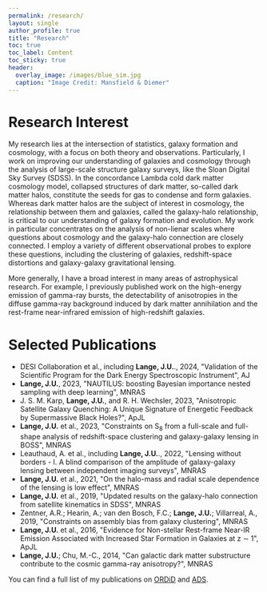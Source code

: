 ```yaml
---
permalink: /research/
layout: single
author_profile: true
title: "Research"
toc: true
toc_label: Content
toc_sticky: true
header:
  overlay_image: /images/blue_sim.jpg
  caption: "Image Credit: Mansfield & Diemer"
---
```


# Research Interest

My research lies at the intersection of statistics, galaxy formation and cosmology, with a focus on both theory and observations. Particularly, I work on improving our understanding of galaxies and cosmology through the analysis of large-scale structure galaxy surveys, like the Sloan Digital Sky Survey (SDSS). In the concordance Lambda cold dark matter cosmology model, collapsed structures of dark matter, so-called dark matter halos, constitute the seeds for gas to condense and form galaxies. Whereas dark matter halos are the subject of interest in cosmology, the relationship between them and galaxies, called the galaxy-halo relationship, is critical to our understanding of galaxy formation and evolution. My work in particular concentrates on the analysis of non-lienar scales where questions about cosmology and the galaxy-halo connection are closely connected. I employ a variety of different observational probes to explore these questions, including the clustering of galaxies, redshift-space distortions and galaxy-galaxy gravitational lensing.

More generally, I have a broad interest in many areas of astrophysical research. For example, I previously published work on the high-energy emission of gamma-ray bursts, the detectability of anisotropies in the diffuse gamma-ray background induced by dark matter annihilation and the rest-frame near-infrared emission of high-redshift galaxies.

# Selected Publications

* DESI Collaboration et al., including __Lange, J.U.__., 2024, "Validation of the Scientific Program for the Dark Energy Spectroscopic Instrument", AJ
* __Lange, J.U.__, 2023, "NAUTILUS: boosting Bayesian importance nested sampling with deep learning", MNRAS
* J. S. M. Karp, __Lange, J.U.__, and R. H. Wechsler, 2023, "Anisotropic Satellite Galaxy Quenching: A Unique Signature of Energetic Feedback by Supermassive Black Holes?", ApJL
* __Lange, J.U.__  et al., 2023, "Constraints on S<sub>8</sub> from a full-scale and full-shape analysis of redshift-space clustering and galaxy-galaxy lensing in BOSS", MNRAS
* Leauthaud, A. et al., including __Lange, J.U.__., 2022, "Lensing without borders - I. A blind comparison of the amplitude of galaxy-galaxy lensing between independent imaging surveys", MNRAS
* __Lange, J.U.__  et al., 2021, "On the halo-mass and radial scale dependence of the lensing is low effect", MNRAS
* __Lange, J.U.__  et al., 2019, "Updated results on the galaxy-halo connection from satellite kinematics in SDSS", MNRAS
* Zentner, A.R.; Hearin, A.; van den Bosch, F.C.; __Lange, J.U.__; Villarreal, A., 2019, "Constraints on assembly bias from galaxy clustering", MNRAS
* __Lange, J.U.__ et al., 2016, "Evidence for Non-stellar Rest-frame Near-IR Emission Associated with Increased Star Formation in Galaxies at z ∼ 1", ApJL
* __Lange, J.U.__; Chu, M.-C., 2014, "Can galactic dark matter substructure contribute to the cosmic gamma-ray anisotropy?", MNRAS

You can find a full list of my publications on  [ORDiD](http://orcid.org/0000-0002-2450-1366) and [ADS](https://ui.adsabs.harvard.edu/#/public-libraries/NYc37mmySA2HdUg5pOzlrA).

